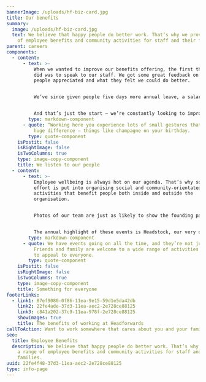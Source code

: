 ```yaml
---
bannerImage: /uploads/hf-biz-card.jpg
title: Our benefits
summary:
  image: /uploads/hf-biz-card.jpg
  text: We believe that happy people do better work. That’s why we provide a range
    of employee benefits and community activities for staff and their families.
parent: careers
components:
  - content:
      - text: >-
          When we wanted to improve our benefits offering, the first thing we
          did was to speak to our staff. We got some great feedback on what
          people appreciated and what they felt we could do better. 


          We’ve since given people five days more annual leave, a salary sacrifice car leasing scheme and a medical cashback plan. 


          And that’s just the start – we’re constantly looking to improve our offerings to staff to make sure they’re as happy as possible.
        type: markdown-component
      - quote: “Working here you experience lots of small gestures that add up to make a
          huge difference – things like champagne on your birthday.
        type: quote-component
    isPostit: false
    isRightImage: false
    isTwoColumns: true
    type: image-copy-component
    title: We listen to our people
  - content:
      - text: >-
          Employee wellbeing is always hot on our agenda. That’s why so much
          effort is put into organising social and community-orientated
          activities that benefit people both inside and outside the
          organisation.


          Photos of our team are just as likely to show the founding partners cooking at a barbecue or someone raising a glass of ‘Devhops’ – one of our home-brew beers – as they are someone coding at their computer.


          The annual highlight of these events is Headstock, our very own mini-festival – a whole weekend in the summer where friends and family are invited to camp and eat great food in the heart of the Cornish countryside.
        type: markdown-component
      - quote: We have events going on all the time, and they’re not just for employees.
          Friends and family are welcome to a wide range of activities designed
          to appeal to everyone.
        type: quote-component
    isPostit: false
    isRightImage: false
    isTwoColumns: true
    type: image-copy-component
    title: Something for everyone
footerLinks:
  - link1: 87ef9080-0f86-11ea-9e15-59d1e5da42db
    link2: 22fe4ade-37d3-11ea-aec2-2e728ce88125
    link3: c841a202-37c9-11ea-978f-2e728ce88125
    showImages: true
    title: The benefits of working at Headforwards
callToAction: Want to work somewhere that cares about you and your family?
seo:
  title: Employee Benefits 
  description: We believe that happy people do better work. That’s why we provide
    a range of employee benefits and community activities for staff and their
    families.
uuid: 22fe4f48-37d3-11ea-aec2-2e728ce88125
type: info-page
---
```

